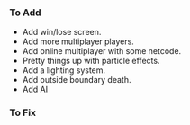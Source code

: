 ### To Add
- Add win/lose screen.
- Add more multiplayer players.
- Add online multiplayer with some netcode.
- Pretty things up with particle effects.
- Add a lighting system.
- Add outside boundary death.
- Add AI

### To Fix


